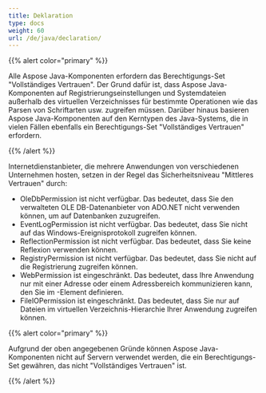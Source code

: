 ```yaml
---
title: Deklaration
type: docs
weight: 60
url: /de/java/declaration/
---
```


{{% alert color="primary" %}} 

Alle Aspose Java-Komponenten erfordern das Berechtigungs-Set "Vollständiges Vertrauen". Der Grund dafür ist, dass Aspose Java-Komponenten auf Registrierungseinstellungen und Systemdateien außerhalb des virtuellen Verzeichnisses für bestimmte Operationen wie das Parsen von Schriftarten usw. zugreifen müssen. Darüber hinaus basieren Aspose Java-Komponenten auf den Kerntypen des Java-Systems, die in vielen Fällen ebenfalls ein Berechtigungs-Set "Vollständiges Vertrauen" erfordern. 

{{% /alert %}} 

Internetdienstanbieter, die mehrere Anwendungen von verschiedenen Unternehmen hosten, setzen in der Regel das Sicherheitsniveau "Mittleres Vertrauen" durch: 

- OleDbPermission ist nicht verfügbar. Das bedeutet, dass Sie den verwalteten OLE DB-Datenanbieter von ADO.NET nicht verwenden können, um auf Datenbanken zuzugreifen.
- EventLogPermission ist nicht verfügbar. Das bedeutet, dass Sie nicht auf das Windows-Ereignisprotokoll zugreifen können.
- ReflectionPermission ist nicht verfügbar. Das bedeutet, dass Sie keine Reflexion verwenden können.
- RegistryPermission ist nicht verfügbar. Das bedeutet, dass Sie nicht auf die Registrierung zugreifen können.
- WebPermission ist eingeschränkt. Das bedeutet, dass Ihre Anwendung nur mit einer Adresse oder einem Adressbereich kommunizieren kann, den Sie im <trust>-Element definieren.
- FileIOPermission ist eingeschränkt. Das bedeutet, dass Sie nur auf Dateien im virtuellen Verzeichnis-Hierarchie Ihrer Anwendung zugreifen können.

{{% alert color="primary" %}} 

Aufgrund der oben angegebenen Gründe können Aspose Java-Komponenten nicht auf Servern verwendet werden, die ein Berechtigungs-Set gewähren, das nicht "Vollständiges Vertrauen" ist. 

{{% /alert %}}